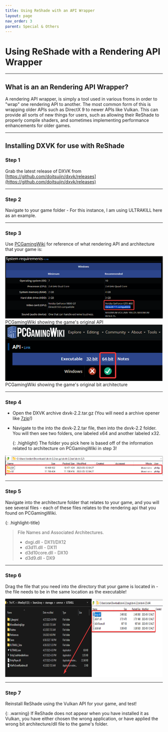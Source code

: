 ```yaml
---
title: Using ReShade with an API Wrapper
layout: page
nav_order: 3
parent: Special & Others
---
```


# Using ReShade with a Rendering API Wrapper

----------------

## What is an an Rendering API Wrapper?
A rendering API wrapper, is simply a tool used in various froms in order to "wrap" one rendering API to another.
The most common form of this is wrapping older APIs such as DirectX 9 to newer APIs like Vulkan.
This can provide all sorts of new things for users, such as allowing their ReShade to properly compile shaders, and sometimes implementing performance enhancements for older games.

----------------

## Installing DXVK for use with ReShade
### Step 1
Grab the latest release of DXVK from [https://github.com/doitsujin/dxvk/releases](https://github.com/doitsujin/dxvk/releases)

----------------

### Step 2
Navigate to your game folder - For this instance, I am using ULTRAKILL here as an example.

----------------

### Step 3
Use [PCGamingWiki](https://pcgamingwiki.com/) for reference of what rendering API and architecture that your game is:

<div class="figure">
<img src="./images/using_reshade_with_an_api_wrapper/pcgamingwiki_game_api.png"  class="autosize"/>
</div>
PCGamingWiki showing the game's original API
<div class="figure">
<img src="./images/using_reshade_with_an_api_wrapper/pcgamingwiki_game_api_bit_arch.png"  class="autosize"/>
</div>
PCGamingWiki showing the game's original bit architecture

----------------
   
### Step 4 
* Open the DXVK archive dxvk-2.2.tar.gz (You will need a archive opener like [7zip](https://www.7-zip.org/)!)

* Navigate to the into the dxvk-2.2.tar file, then into the dxvk-2.2 folder. <br>
    You will then see two folders, one labeled x64 and another labeled x32. 

    {: .highlight}
    The folder you pick here is based off of the information related to architecture on PCGamingWiki in step 3!
<div class="figure">
<img src="./images/using_reshade_with_an_api_wrapper/dxvk_7zip_arch.png"  class="autosize"/>
</div>


----------------

### Step 5 
Navigate into the architecture folder that relates to your game, and you will see several files - each of these files relates to the rendering api that you found on PCGamingWiki.

{: .highlight-title}
> File Names and Associated Architectures.
>
> * dxgi.dll - DX11/DX12
> * d3d11.dll - DX11
> * d3d10core.dll - DX10
> * d3d9.dll - DX9


----------------

### Step 6 
Drag the file that you need into the directory that your game is located in - the file needs to be in the same location as the executable!

<div class="figure">
<img src="./images/using_reshade_with_an_api_wrapper/dxvk_install_drag.png"  height="250px"/>
</div>


----------------

### Step 7
Reinstall ReShade using the Vulkan API for your game, and test! 

{: .warning}
If ReShade does not appear when you have installed it as Vulkan, you have either chosen the wrong application, or have applied the wrong bit architecture/dll file to the game's folder.